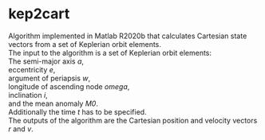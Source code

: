 # kep2cart 
Algorithm implemented in Matlab R2020b that calculates Cartesian state vectors from a set of Keplerian orbit elements.  
The input to the algorithm is a set of Keplerian orbit elements:  
  The semi-major axis *a*,  
  eccentricity *e*,  
  argument of periapsis *w*,  
  longitude of ascending node *omega*,  
  inclination *i*,  
  and the mean anomaly *M0*.  
Additionally the time *t* has to be specified.  
The outputs of the algorithm are the Cartesian position and velocity vectors *r* and *v*.
